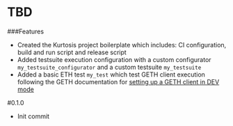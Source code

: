 # TBD
###Features
* Created the Kurtosis project boilerplate which includes: CI configuration, build and run script and release script
* Added testsuite execution configuration with a custom configurator `my_testsuite_configurator` and a custom testsuite `my_testsuite`
* Added a basic ETH test `my_test` which test GETH client execution following the GETH documentation for [setting up a GETH client in DEV mode](https://geth.ethereum.org/docs/getting-started/dev-mode)

#0.1.0
* Init commit